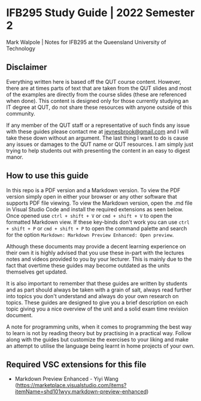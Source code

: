 # IFB295 Study Guide | 2022 Semester 2

Mark Walpole | Notes for IFB295 at the Queensland University of Technology

## Disclaimer

Everything written here is based off the QUT course content. However, there are at times parts of text that are taken from the QUT slides and most of the examples are directly from the course slides (these are referenced when done). This content is designed only for those currently studying an IT degree at QUT, do not share these resources with anyone outside of this community.

If any member of the QUT staff or a representative of such finds any issue with these guides please contact me at jeynesbrook@gmail.com and I will take these down without an argument. The last thing I want to do is cause any issues or damages to the QUT name or QUT resources. I am simply just trying to help students out with presenting the content in an easy to digest manor.

## How to use this guide

In this repo is a PDF version and a Markdown version. To view the PDF version simply open in either your browser or any other software that supports PDF file viewing. To view the Markdown version, open the .md file in Visual Studio Code and install the required extensions as seen below. Once opened use `ctrl + shift + V` or `cmd + shift + V` to open the formatted Markdown view. If these key-binds don't work you can use `ctrl + shift + P` or `cmd + shift + P` to open the command palette and search for the option `Markdown: Markdown Preview Enhanced: Open preview`.

Although these documents may provide a decent learning experience on their own it is highly advised that you use these in-part with the lectures notes and videos provided to you by your lecturer. This is mainly due to the fact that overtime these guides may become outdated as the units themselves get updated.

It is also important to remember that these guides are written by students and as part should always be taken with a grain of salt, always read further into topics you don't understand and always do your own research on topics. These guides are designed to give you a brief description on each topic giving you a nice overview of the unit and a solid exam time revision document.

A note for programming units, when it comes to programming the best way to learn is not by reading theory but by practising in a practical way. Follow along with the guides but customize the exercises to your liking and make an attempt to utilise the language being learnt in home projects of your own.

## Required VSC extensions for this file

- Markdown Preview Enhanced - Yiyi Wang (https://marketplace.visualstudio.com/items?itemName=shd101wyy.markdown-preview-enhanced)
